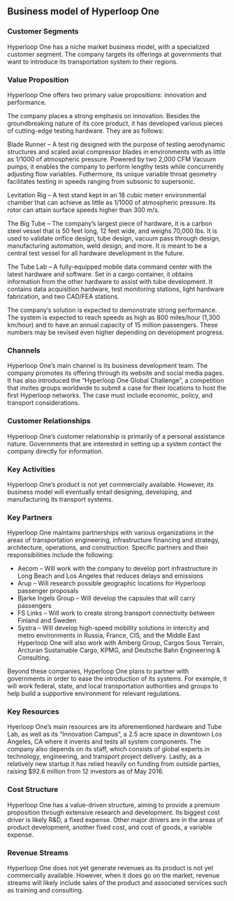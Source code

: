 Business model of Hyperloop One
-------------------------------

 ### Customer Segments

 Hyperloop One has a niche market business model, with a specialized customer segment. The company targets its offerings at governments that want to introduce its transportation system to their regions.

 ### Value Proposition

 Hyperloop One offers two primary value propositions: innovation and performance.

 The company places a strong emphasis on innovation. Besides the groundbreaking nature of its core product, it has developed various pieces of cutting-edge testing hardware. They are as follows:

 Blade Runner – A test rig designed with the purpose of testing aerodynamic structures and scaled axial compressor blades in environments with as little as 1/1000 of atmospheric pressure. Powered by two 2,000 CFM Vacuum pumps, it enables the company to perform lengthy tests while concurrently adjusting flow variables. Futhermore, its unique variable throat geometry facilitates testing in speeds ranging from subsonic to supersonic.

 Levitation Rig – A test stand kept in an 18 cubic meterr environmental chamber that can achieve as little as 1/1000 of atmospheric pressure. Its rotor can attain surface speeds higher than 300 m/s.

 The Big Tube – The company’s largest piece of hardware, it is a carbon steel vessel that is 50 feet long, 12 feet wide, and weighs 70,000 lbs. It is used to validate orifice design, tube design, vacuum pass through design, manufacturing automation, weld design, and more. It is meant to be a central test vessel for all hardware development in the future.

 The Tube Lab – A fully-equipped mobile data command center with the latest hardware and software. Set in a cargo container, it obtains information from the other hardware to assist with tube development. It contains data acquisition hardware, test monitoring stations, light hardware fabrication, and two CAD/FEA stations.

 The company’s solution is expected to demonstrate strong performance. The system is expected to reach speeds as high as 800 miles/hour (1,300 km/hour) and to have an annual capacity of 15 million passengers. These numbers may be revised even higher depending on development progress.

 ### Channels

 Hyperloop One’s main channel is its business development team. The company promotes its offering through its website and social media pages. It has also introduced the “Hyperloop One Global Challenge”, a competition that invites groups worldwide to submit a case for their locations to host the first Hyperloop networks. The case must include economic, policy, and transport considerations.

 ### Customer Relationships

 Hyperloop One’s customer relationship is primarily of a personal assistance nature. Governments that are interested in setting up a system contact the company directly for information.

 ### Key Activities

 Hyperloop One’s product is not yet commercially available. However, its business model will eventually entail designing, developing, and manufacturing its transport systems.

 ### Key Partners

 Hyperloop One maintains partnerships with various organizations in the areas of transportation engineering, infrastructure financing and strategy, architecture, operations, and construction. Specific partners and their responsibilities include the following:

  * Aecom – Will work with the company to develop port infrastructure in Long Beach and Los Angeles that reduces delays and emissions
 * Arup – Will research possible geographic locations for Hyperloop passenger proposals
 * Bjarke Ingels Group – Will develop the capsules that will carry passengers
 * FS Links – Will work to create strong transport connectivity between Finland and Sweden
 * Systra – Will develop high-speed mobility solutions in intercity and metro environments in Russia, France, CIS, and the Middle East
  Hyperloop One will also work with Amberg Group, Cargos Sous Terrain, Arcturan Sustainable Cargo, KPMG, and Deutsche Bahn Engineering & Consulting.

 Beyond these companies, Hyperloop One plans to partner with governments in order to ease the introduction of its systems. For example, it will work federal, state, and local transportation authorities and groups to help build a supportive environment for relevant regulations.

 ### Key Resources

 Hyerloop One’s main resources are its aforementioned hardware and Tube Lab, as well as its “Innovation Campus”, a 2.5 acre space in downtown Los Angeles, CA where it invents and tests all system components. The company also depends on its staff, which consists of global experts in technology, engineering, and transport project delivery. Lastly, as a relatively new startup it has relied heavily on funding from outside parties, raising $92.6 million from 12 investors as of May 2016.

 ### Cost Structure

 Hyperloop One has a value-driven structure, aiming to provide a premium proposition through extensive research and development. Its biggest cost driver is likely R&D, a fixed expense. Other major drivers are in the areas of product development, another fixed cost, and cost of goods, a variable expense.

 ### Revenue Streams

 Hyperloop One does not yet generate revenues as its product is not yet commercially available. However, when it does go on the market, revenue streams will likely include sales of the product and associated services such as training and consulting.